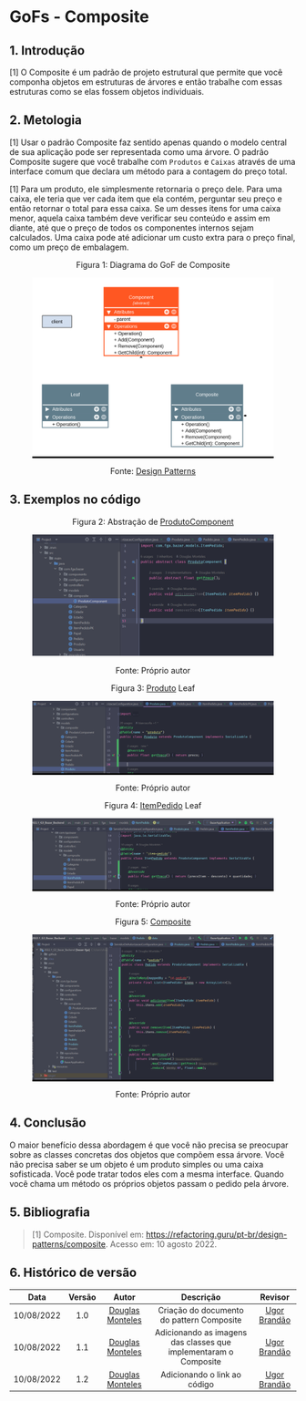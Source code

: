 # GoFs - Composite

## 1. Introdução
[1] O Composite é um padrão de projeto estrutural que permite que você componha objetos em estruturas de árvores e então trabalhe com essas estruturas como se elas fossem objetos individuais.

## 2. Metologia
[1] Usar o padrão Composite faz sentido apenas quando o modelo central de sua aplicação pode ser representada como uma árvore. O padrão Composite sugere que você trabalhe com `Produtos` e `Caixas` através de uma interface comum que declara um método para a contagem do preço total.

[1] Para um produto, ele simplesmente retornaria o preço dele. Para uma caixa, ele teria que ver cada item que ela contém, perguntar seu preço e então retornar o total para essa caixa. Se um desses itens for uma caixa menor, aquela caixa também deve verificar seu conteúdo e assim em diante, até que o preço de todos os componentes internos sejam calculados. Uma caixa pode até adicionar um custo extra para o preço final, como um preço de embalagem.

<figure>
  <figcaption style="text-align: center !important">
    Figura 1: Diagrama do GoF de Composite
  </figcaption>

  <div style="background-color:#000">

  ![Diagrama de Classes - Interfaces](../img/composite.png)

  </div>

  <figcaption style="text-align: center !important">
    Fonte: <a href="https://github.com/luizomf/design-patterns-typescript/blob/master/src/structural/composite/diagramas/Composite.png">Design Patterns</a>
  </figcaption>
</figure>


## 3. Exemplos no código

<figure>
  <figcaption style="text-align: center !important">
    Figura 2: Abstração de <a href="https://github.com/UnBArqDsw2022-1/2022.1_G3_Bazar_Backend/blob/main/src/main/java/com/fga/bazar/models/composite/ProdutoComponent.java" target="_blank">ProdutoComponent</a>
  </figcaption>

  ![Diagrama de Classes - Interfaces](../img/Composite/composite-abs.png)

  <figcaption style="text-align: center !important">
    Fonte: Próprio autor
  </figcaption>
</figure>

<figure>
  <figcaption style="text-align: center !important">
    Figura 3: <a href="https://github.com/UnBArqDsw2022-1/2022.1_G3_Bazar_Backend/blob/main/src/main/java/com/fga/bazar/models/Produto.java">Produto</a> Leaf
  </figcaption>

  <div style="background-color:#000">

  ![Diagrama de Classes - Interfaces](../img/Composite/composite-leaf.png)

  </div>

  <figcaption style="text-align: center !important">
    Fonte: Próprio autor
  </figcaption>
</figure>

<figure>
  <figcaption style="text-align: center !important">
    Figura 4: <a href="https://github.com/UnBArqDsw2022-1/2022.1_G3_Bazar_Backend/blob/main/src/main/java/com/fga/bazar/models/ItemPedido.java" target="_blank">ItemPedido</a> Leaf
  </figcaption>

  <div style="background-color:#000">

  ![Diagrama de Classes - Interfaces](../img/Composite/composite-leaf-2.png)

  </div>

  <figcaption style="text-align: center !important">
    Fonte: Próprio autor
  </figcaption>
</figure>

<figure>
  <figcaption style="text-align: center !important">
    Figura 5: <a href="https://github.com/UnBArqDsw2022-1/2022.1_G3_Bazar_Backend/blob/main/src/main/java/com/fga/bazar/models/Pedido.java" target="_blank">Composite</a>
  </figcaption>

  <div style="background-color:#000">

  ![Diagrama de Classes - Interfaces](../img/Composite/composite-comp.png)

  </div>

  <figcaption style="text-align: center !important">
    Fonte: Próprio autor
  </figcaption>
</figure>

## 4. Conclusão
O maior benefício dessa abordagem é que você não precisa se preocupar sobre as classes concretas dos objetos que compõem essa árvore. Você não precisa saber se um objeto é um produto simples ou uma caixa sofisticada. Você pode tratar todos eles com a mesma interface. Quando você chama um método os próprios objetos passam o pedido pela árvore.

## 5. Bibliografia
> [1] Composite. Disponível em: <https://refactoring.guru/pt-br/design-patterns/composite>. Acesso em: 10 agosto 2022.

## 6. Histórico de versão
| Data | Versão | Autor | Descrição | Revisor |
| :-: | :-: | :-: | :-: | :-: |
| 10/08/2022 | 1.0 | [Douglas Monteles](https://github.com/DouglasMonteles) | Criação do documento do pattern Composite |[Ugor Brandão](https://github.com/ubrando) |
| 10/08/2022 | 1.1 | [Douglas Monteles](https://github.com/DouglasMonteles) | Adicionando as imagens das classes que implementaram o Composite |[Ugor Brandão](https://github.com/ubrando) |
| 10/08/2022 | 1.2 | [Douglas Monteles](https://github.com/DouglasMonteles) | Adicionando o link ao código |[Ugor Brandão](https://github.com/ubrando) |
